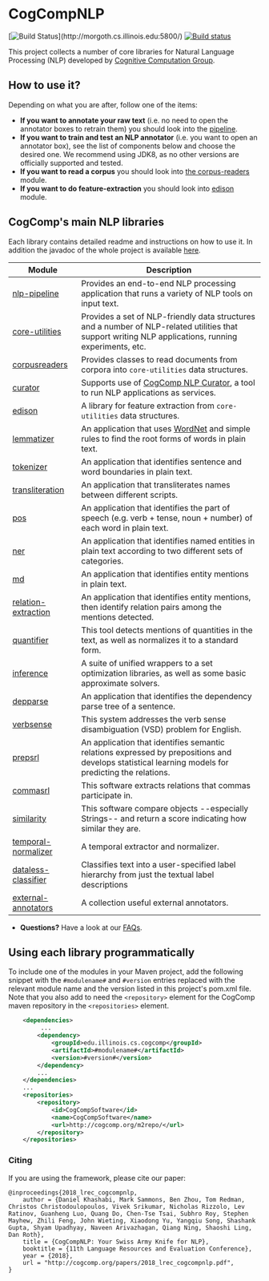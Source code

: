 # CogCompNLP
[![Build Status](http://morgoth.cs.illinois.edu:5800/app/rest/builds/buildType:(id:CogcompNlp_Build)/statusIcon)](http://morgoth.cs.illinois.edu:5800/)
[![Build status](https://ci.appveyor.com/api/projects/status/f53iv8435rq875ex/branch/master?svg=true)](https://ci.appveyor.com/project/bhargavm/illinois-cogcomp-nlp/branch/master)

This project collects a number of core libraries for Natural Language Processing (NLP) developed 
by [Cognitive Computation Group](https://cogcomp.org).  

## How to use it? 
Depending on what you are after, follow one of the items: 
 - **If you want to annotate your raw text** (i.e. no need to open the annotator boxes to retrain them) you should look into the [pipeline](pipeline/). 
 - **If you want to train and test an NLP annotator** (i.e. you want to open an annotator box), see the list of components below and choose the desired one. We recommend using JDK8, as no other versions are officially supported and tested.
 - **If you want to read a corpus** you should look into [the corpus-readers](corpusreaders) module. 
 - **If you want to do feature-extraction** you should look into [edison](edison) module. 


## CogComp's main NLP libraries

Each library contains detailed readme and instructions on how to use it. In addition the javadoc of the whole project is available [here](http://cogcomp.org/software/doc/apidocs/). 

| Module | Description |
|----------|------------|
| [nlp-pipeline](pipeline/README.md) | Provides an end-to-end NLP processing application that runs a variety of NLP tools on input text. |
| [core-utilities](core-utilities/README.md) | Provides a set of NLP-friendly data structures and a number of  NLP-related utilities that support writing NLP applications, running experiments, etc. |
| [corpusreaders](corpusreaders/README.md) | Provides classes to read documents from corpora into `core-utilities` data structures. |
| [curator](curator/README.md) | Supports use of [CogComp NLP Curator](http://cogcomp.org/page/software_view/Curator), a tool to run NLP applications as services. |
| [edison](edison/README.md) | A library for feature extraction from `core-utilities` data structures.  | 
| [lemmatizer](lemmatizer/README.md)  |  An application that uses [WordNet](https://wordnet.princeton.edu/) and simple rules to find the root forms of words in plain text. |
| [tokenizer](tokenizer/README.md) | An application that identifies sentence and word boundaries in plain text. |
| [transliteration](transliteration/README.md) | An application that transliterates names between different scripts. | 
| [pos](pos/README.md)  | An application that identifies the part of speech (e.g. verb + tense, noun + number) of each word in plain text.  |  
| [ner](ner/README.md) | An application that identifies named entities in plain text according to two different sets of categories.  |
| [md](md/README.md) | An application that identifies entity mentions in plain text.  |
| [relation-extraction](relation-extraction/README.md) | An application that identifies entity mentions, then identify relation pairs among the mentions detected.  |
| [quantifier](quantifier/README.md) | This tool detects mentions of quantities in the text, as well as normalizes it to a standard form. |
| [inference](inference/README.md) |  A suite of unified wrappers to a set optimization libraries, as well as some basic approximate solvers. |
| [depparse](depparse/README.md) | An application that identifies the dependency parse tree of a sentence. |
| [verbsense](verbsense/README.md) | This system addresses the verb sense disambiguation (VSD) problem for English. |
| [prepsrl](prepsrl/README.md) | An application that identifies semantic relations expressed by prepositions and develops statistical learning models for predicting the relations. |
| [commasrl](commasrl/README.md) | This software extracts relations that commas participate in. |
| [similarity](similarity/README.md) | This software compare objects --especially Strings-- and return a score indicating how similar they are. |
| [temporal-normalizer](temporal-normalizer/README.md) | A temporal extractor and normalizer.  |
| [dataless-classifier](dataless-classifier/README.md) | Classifies text into a user-specified label hierarchy from just the textual label descriptions |
| [external-annotators](external/README.md) | A collection useful external annotators.  |


 - **Questions?** Have a look at our [FAQs](faq.md).

## Using each library programmatically 

To include one of the modules in your Maven project, add the following snippet with the
   `#modulename#` and `#version` entries replaced with the relevant module name and the 
   version listed in this project's pom.xml file. Note that you also add to need the
   `<repository>` element for the CogComp maven repository in the `<repositories>` element.
    
```xml 
    <dependencies>
         ...
        <dependency>
            <groupId>edu.illinois.cs.cogcomp</groupId>
            <artifactId>#modulename#</artifactId>
            <version>#version#</version>
        </dependency>
        ...
    </dependencies>
    ...
    <repositories>
        <repository>
            <id>CogCompSoftware</id>
            <name>CogCompSoftware</name>
            <url>http://cogcomp.org/m2repo/</url>
        </repository>
    </repositories>
```

### Citing 
If you are using the framework, please cite our paper: 
```
@inproceedings{2018_lrec_cogcompnlp,
    author = {Daniel Khashabi, Mark Sammons, Ben Zhou, Tom Redman, Christos Christodoulopoulos, Vivek Srikumar, Nicholas Rizzolo, Lev Ratinov, Guanheng Luo, Quang Do, Chen-Tse Tsai, Subhro Roy, Stephen Mayhew, Zhili Feng, John Wieting, Xiaodong Yu, Yangqiu Song, Shashank Gupta, Shyam Upadhyay, Naveen Arivazhagan, Qiang Ning, Shaoshi Ling, Dan Roth},
    title = {CogCompNLP: Your Swiss Army Knife for NLP},
    booktitle = {11th Language Resources and Evaluation Conference},
    year = {2018},
    url = "http://cogcomp.org/papers/2018_lrec_cogcompnlp.pdf",
}
```
